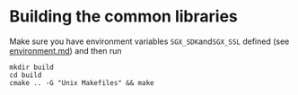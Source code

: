 <!---
Licensed under Creative Commons Attribution 4.0 International License
https://creativecommons.org/licenses/by/4.0/
--->
# Building the common libraries

Make sure you have environment variables `SGX_SDK`and`SGX_SSL` defined (see [environment.md](../docs/environment.md)) and then run
```
mkdir build
cd build
cmake .. -G "Unix Makefiles" && make
```
